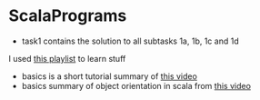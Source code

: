 # ScalaPrograms

- task1 contains the solution to all subtasks 1a, 1b, 1c and 1d

I used [this playlist](https://www.youtube.com/playlist?list=PLmtsMNDRU0BxryRX4wiwrTZ661xcp6VPM) to learn stuff
- basics is a short tutorial summary of [this video](https://www.youtube.com/watch?v=F90hJltCPEI)
- basics summary of object orientation in scala from [this video](https://www.youtube.com/watch?v=F90hJltCPEI)
